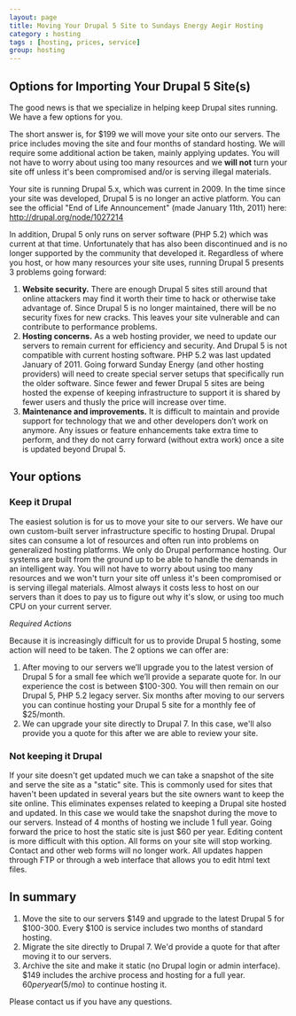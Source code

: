 ```yaml
---
layout: page
title: Moving Your Drupal 5 Site to Sundays Energy Aegir Hosting
category : hosting
tags : [hosting, prices, service]
group: hosting
---
```


## Options for Importing Your Drupal 5 Site(s)

The good news is that we specialize in helping keep Drupal sites running. We have a few options for you.

The short answer is, for $199 we will move your site onto our servers. The price includes moving the site and four months of standard hosting. We will require some additional action be taken, mainly applying updates. You will not have to worry about using too many resources and we **will not** turn your site off unless it's been compromised and/or is serving illegal materials.

Your site is running Drupal 5.x, which was current in 2009. In the time since your site was developed, Drupal 5 is no longer an active platform. You can see the official "End of Life Announcement" (made January 11th, 2011) here: http://drupal.org/node/1027214

In addition, Drupal 5 only runs on server software (PHP 5.2) which was current at that time. Unfortunately that has also been discontinued and is no longer supported by the community that developed it. Regardless of where you host, or how many resources your site uses, running Drupal 5 presents 3 problems going forward:

1. **Website security.** There are enough Drupal 5 sites still around that online attackers may find it worth their time to hack or otherwise take advantage of. Since Drupal 5 is no longer maintained, there will be no security fixes for new cracks. This leaves your site vulnerable and can contribute to performance problems.
1. **Hosting concerns.** As a web hosting provider, we need to update our servers to remain current for efficiency and security. And Drupal 5 is not compatible with current hosting software. PHP 5.2 was last updated January of 2011. Going forward Sunday Energy (and other hosting providers) will need to create special server setups that specifically run the older software. Since fewer and fewer Drupal 5 sites are being hosted the expense of keeping infrastructure to support it is shared by fewer users and thusly the price will increase over time.
1. **Maintenance and improvements.** It is difficult to maintain and provide support for technology that we and other developers don’t work on anymore. Any issues or feature enhancements take extra time to perform, and they do not carry forward (without extra work) once a site is updated beyond Drupal 5.

## Your options

### Keep it Drupal

The easiest solution is for us to move your site to our servers. We have our own custom-built server infrastructure specific to hosting Drupal. Drupal sites can consume a lot of resources and often run into problems on generalized hosting platforms. We only do Drupal performance hosting. Our systems are built from the ground up to be able to handle the demands in an intelligent way. You will not have to worry about using too many resources and we won't turn your site off unless it's been compromised or is serving illegal materials. Almost always it costs less to host on our servers than it does to pay us to figure out why it's slow, or using too much CPU on your current server.

*Required Actions*

Because it is increasingly difficult for us to provide Drupal 5 hosting, some action will need to be taken. The 2 options we can offer are:

1. After moving to our servers we’ll upgrade you to the latest version of Drupal 5 for a small fee which we’ll provide a separate quote for. In our experience the cost is between $100-300. You will then remain on our Drupal 5, PHP 5.2 legacy server.  Six months after moving to our servers you can continue hosting your Drupal 5 site for a monthly fee of $25/month.
1. We can upgrade your site directly to Drupal 7. In this case, we'll also provide you a quote for this after we are able to review your site.


### Not keeping it Drupal

If your site doesn't get updated much we can take a snapshot of the site and serve the site as a "static" site. This is commonly used for sites that haven't been updated in several years but the site owners want to keep the site online. This eliminates expenses related to keeping a Drupal site hosted and updated. In this case we would take the snapshot during the move to our servers. Instead of 4 months of hosting we include 1 full year. Going forward the price to host the static site is just $60 per year. Editing content is more difficult with this option. All forms on your site will stop working. Contact and other web forms will no longer work. All updates happen through FTP or through a web interface that allows you to edit html text files.

## In summary

1. Move the site to our servers $149 and upgrade to the latest Drupal 5 for $100-300. Every $100 is service includes two months of standard hosting.
1. Migrate the site directly to Drupal 7. We'd provide a quote for that after moving it to our servers.
1. Archive the site and make it static (no Drupal login or admin interface). $149 includes the archive process and hosting for a full year. $60 per year ($5/mo) to continue hosting it.

Please contact us if you have any questions.
